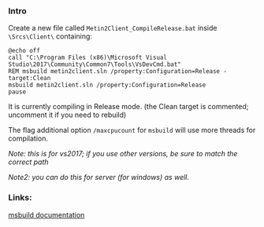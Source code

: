 ### Intro
Create a new file called `Metin2Client_CompileRelease.bat` inside `\Srcs\Client\` containing:
```batch
@echo off
call "C:\Program Files (x86)\Microsoft Visual Studio\2017\Community\Common7\Tools\VsDevCmd.bat"
REM msbuild metin2client.sln /property:Configuration=Release -target:Clean
msbuild metin2client.sln /property:Configuration=Release
pause
```
It is currently compiling in Release mode. (the Clean target is commented; uncomment it if you need to rebuild)

The flag additional option `/maxcpucount` for `msbuild` will use more threads for compilation.

_Note: this is for vs2017; if you use other versions, be sure to match the correct path_

_Note2: you can do this for server (for windows) as well._

### Links:
[msbuild documentation](https://docs.microsoft.com/it-it/visualstudio/msbuild/msbuild-command-line-reference?view=vs-2017)
